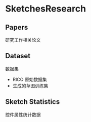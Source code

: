 # SketchesResearch

## Papers
研究工作相关论文

## Dataset
数据集
- RICO 原始数据集
- 生成的草图训练集

## Sketch Statistics
控件属性统计数据
